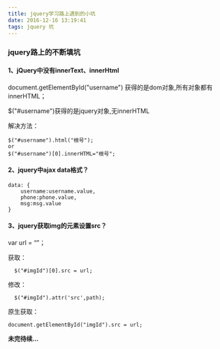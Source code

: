 ```yaml
---
title: jquery学习路上遇到的小坑
date: 2016-12-16 13:19:41
tags: jquery 坑
---
```

### jquery路上的不断填坑

#### 1、jQuery中没有innerText、innerHtml

document.getElementById("username") 获得的是dom对象,所有对象都有innerHTML；

$("#username")获得的是jquery对象,无innerHTML

解决方法：

	$("#username").html("根号");
	or
    $("#username")[0].innerHTML="根号";

#### 2、jquery中ajax data格式？

	data: {
		username:username.value,
		phone:phone.value,
		msg:msg.value
	}

#### 3、jquery获取img的元素设置src？

 var url = “”；

获取：

      $("#imgId")[0].src = url; 

修改： 

      $("#imgId").attr('src',path);

原生获取：

    document.getElementById("imgId").src = url;

<strong>未完待续...</strong>